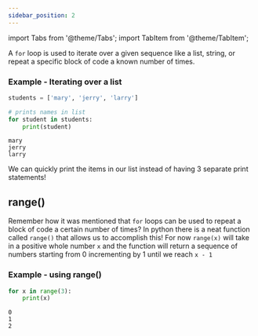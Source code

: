 ```yaml
---
sidebar_position: 2
---
```


import Tabs from '@theme/Tabs';
import TabItem from '@theme/TabItem';

A `for` loop is used to iterate over a given sequence like a list, string, or repeat a specific block of code a known number of times.  

### Example - Iterating over a list

<Tabs>
<TabItem value="Code" label="Code" default>

```python
students = ['mary', 'jerry', 'larry']

# prints names in list
for student in students:
    print(student)    
```

</TabItem>
<TabItem value="Output" label="Output">

```
mary
jerry
larry
```
We can quickly print the items in our list instead of having 3 separate print statements!

</TabItem>
</Tabs>

## range()

Remember how it was mentioned that `for` loops can be used to repeat a block of code a certain number of times?  In python there is a neat function called `range()` that allows us to accomplish this!  For now `range(x)` will take in a positive whole number `x` and the function will return a sequence of numbers starting from 0 incrementing by 1 until we reach `x - 1`

### Example - using range()

<Tabs>
<TabItem value="Code" label="Code" default>

```python
for x in range(3):
    print(x)    
```

</TabItem>
<TabItem value="Output" label="Output">

```
0
1
2
```

</TabItem>
</Tabs>
